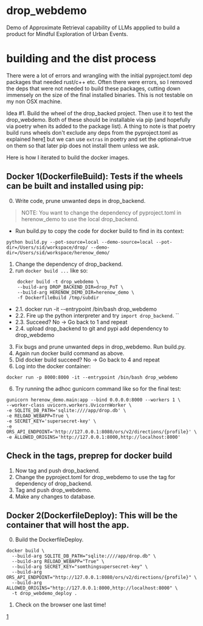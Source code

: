 # drop_webdemo
Demo of Approximate Retrieval capability of LLMs appplied to build a product for Mindful Exploration of Urban Events.

# building and the dist process
There were a lot of errors and wrangling with the initial pyproject.toml dep packages
that needed rust/c++ etc. Often there were errors, so I removed the deps that were not needed to build these packages, cutting down immensely on the size of the final installed binaries. This is not testable on my non OSX machine.

Idea #1. Build the wheel of the drop_backed project. Then use it to test the drop_webdemo. Both of these should be installable via pip (and hopefully via poetry when its added to the package list). 
A thing to note is that poetry build runs wheels don't exclude any deps from the pyproject.toml as explained here[1](https://github.com/python-poetry/poetry/issues/2567#issuecomment-1100038202) but we can use `extras` in poetry and set the optional=true on them so that later pip does not install them unless we ask.

Here is how I iterated to build the docker images.

## Docker 1(DockerfileBuild): Tests if the wheels can be built and installed using pip:
0. Write code, prune unwanted deps in drop_backend.
> NOTE: You want to change the dependency of pyproject.toml in herenow_demo to use the local drop_backend.
 -  Run build.py to copy the code for docker build to find in its context:
 ```
 python build.py --pot-source=local --demo-source=local --pot-dir=/Users/sid/workspace/drop/ --demo-dir=/Users/sid/workspace/herenow_demo/
 ```
1. Change the dependency of drop_backend.
2. run `docker build ...` like so:
```
    docker build -t drop_webdemo \
    --build-arg DROP_BACKEND_DIR=drop_PoT \
    --build-arg HERENOW_DEMO_DIR=herenow_demo \
    -f DockerfileBuild /tmp/subdir
```

- 2.1. docker run -it --entrypoint /bin/bash drop_webdemo
- 2.2. Fire up the python interpreter and try `import drop_backend`.
``
- 2.3. Succeed? No -> Go back to 1 and repeat
- 2.4. upload drop_backend to git and pypi add dependency to drop_webdemo

3. Fix bugs and prune unwanted deps in drop_webdemo. Run build.py. 
4. Again run docker build command as above.
5. Did docker build succeed? No -> Go back to 4 and repeat
6. Log into the docker container:
```
docker run -p 8000:8000 -it --entrypoint /bin/bash drop_webdemo
```
6. Try running the adhoc gunicorn command like so for the final test:
```
gunicorn herenow_demo.main:app --bind 0.0.0.0:8000 --workers 1 \
--worker-class uvicorn.workers.UvicornWorker \
-e SQLITE_DB_PATH='sqlite:////app/drop.db' \
-e RELOAD_WEBAPP=True \
-e SECRET_KEY='supersecret-key' \
-e ORS_API_ENDPOINT='http://127.0.0.1:8080/ors/v2/directions/{profile}' \
-e ALLOWED_ORIGINS='http://127.0.0.1:8000,http://localhost:8000'
```

## Check in the tags, preprep for docker build
1. Now tag and push drop_backend.
2. Change the pyproject.toml for drop_webdemo to use the tag for dependency of drop_backend.
3. Tag and push drop_webdemo.
4. Make any changes to database. 

## Docker 2(DockerfileDeploy): This will be the container that will host the app.
0. Build the DockerfileDeploy.
```
docker build \
  --build-arg SQLITE_DB_PATH="sqlite:////app/drop.db" \
  --build-arg RELOAD_WEBAPP="True" \
  --build-arg SECRET_KEY="somthingsupersecret-key" \
  --build-arg ORS_API_ENDPOINT="http://127.0.0.1:8080/ors/v2/directions/{profile}" \
  --build-arg ALLOWED_ORIGINS="http://127.0.0.1:8000,http://localhost:8000" \
  -t drop_webdemo_deploy .

```
1. Check on the browser one last time!










[1](https://github.com/python-poetry/poetry/issues/2567#issuecomment-1100038202)